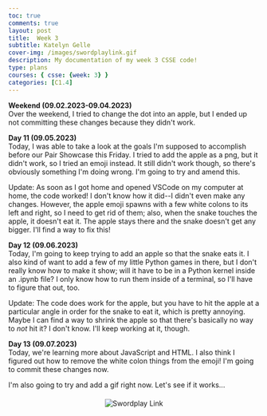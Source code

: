 ```yaml
---
toc: true
comments: true
layout: post
title:  Week 3
subtitle: Katelyn Gelle
cover-img: /images/swordplaylink.gif
description: My documentation of my week 3 CSSE code!
type: plans
courses: { csse: {week: 3} }
categories: [C1.4]
---
```


**Weekend (09.02.2023-09.04.2023)**  
Over the weekend, I tried to change the dot into an apple, but I ended up not committing these changes because they didn't work.

**Day 11 (09.05.2023)**  
Today, I was able to take a look at the goals I'm supposed to accomplish before our Pair Showcase this Friday. I tried to add the apple as a png, but it didn't work, so I tried an emoji instead. It still didn't work though, so there's obviously something I'm doing wrong. I'm going to try and amend this.  

Update: As soon as I got home and opened VSCode on my computer at home, the code worked! I don't know how it did--I didn't even make any changes. However, the apple emoji spawns with a few white colons to its left and right, so I need to get rid of them; also, when the snake touches the apple, it doesn't eat it. The apple stays there and the snake doesn't get any bigger. I'll find a way to fix this!  

**Day 12 (09.06.2023)**  
Today, I'm going to keep trying to add an apple so that the snake eats it. I also kind of want to add a few of my little Python games in there, but I don't really know how to make it show; will it have to be in a Python kernel inside an .ipynb file? I only know how to run them inside of a terminal, so I'll have to figure that out, too.  

Update: The code does work for the apple, but you have to hit the apple at a particular angle in order for the snake to eat it, which is pretty annoying. Maybe I can find a way to shrink the apple so that there's basically no way to *not* hit it? I don't know. I'll keep working at it, though.  

**Day 13 (09.07.2023)**  
Today, we're learning more about JavaScript and HTML. I also think I figured out how to remove the white colon things from the emoji! I'm going to commit these changes now.  

I'm also going to try and add a gif right now. Let's see if it works...  

<div style="text-align: center; margin-top: 20px;">
  <img src="{{site.baseurl}}/images/swordplaylink.gif" alt="Swordplay Link" />
</div>